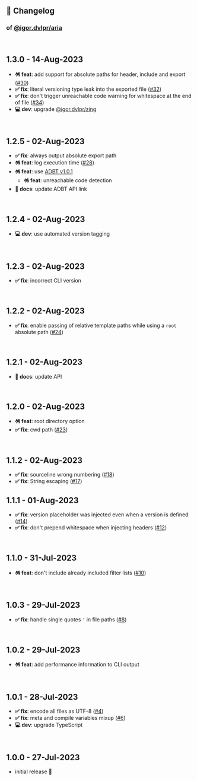 ## 📒 Changelog

### of [@igor.dvlpr/aria](https://github.com/igorskyflyer/npm-adblock-aria-compiler/)

<br>

## 1.3.0 - 14-Aug-2023

- **🪅 feat**: add support for absolute paths for header, include and export ([#30](https://github.com/igorskyflyer/npm-adblock-aria-compiler/issues/30))
- **✅ fix**: literal versioning type leak into the exported file ([#32](https://github.com/igorskyflyer/npm-adblock-aria-compiler/issues/32))
- **✅ fix**: don't trigger unreachable code warning for whitespace at the end of file ([#34](https://github.com/igorskyflyer/npm-adblock-aria-compiler/issues/34))
- **💻 dev**: upgrade [@igor.dvlpr/zing](https://www.npmjs.com/package/@igor.dvlpr/zing)

<br>

## 1.2.5 - 02-Aug-2023

- **✅ fix**: always output absolute export path
- **🪅 feat**: log execution time ([#28](https://github.com/igorskyflyer/npm-adblock-aria-compiler/issues/28))
- **🪅 feat**: use [ADBT v1.0.1](https://github.com/igorskyflyer/file-format-adbt/releases/tag/v1.0.1)
  - **🪅 feat**: unreachable code detection
- **📜 docs**: update ADBT API link

<br>

## 1.2.4 - 02-Aug-2023

- **💻 dev**: use automated version tagging

<br>

## 1.2.3 - 02-Aug-2023

- **✅ fix**: incorrect CLI version

<br>

## 1.2.2 - 02-Aug-2023

- **✅ fix**: enable passing of relative template paths while using a `root` absolute path ([#24](https://github.com/igorskyflyer/npm-adblock-aria-compiler/issues/24))

<br>

## 1.2.1 - 02-Aug-2023

- **📜 docs**: update API

<br>

## 1.2.0 - 02-Aug-2023

- **🪅 feat**: root directory option
- **✅ fix**: cwd path ([#23](https://github.com/igorskyflyer/npm-adblock-aria-compiler/issues/23))

<br>

## 1.1.2 - 02-Aug-2023

- **✅ fix**: sourceline wrong numbering ([#18](https://github.com/igorskyflyer/npm-adblock-aria-compiler/issues/18))
- **✅ fix**: String escaping ([#17](https://github.com/igorskyflyer/npm-adblock-aria-compiler/issues/17))

## 1.1.1 - 01-Aug-2023

- **✅ fix**: version placeholder was injected even when a version is defined ([#14](https://github.com/igorskyflyer/npm-adblock-aria-compiler/issues/14))
- **✅ fix**: don't prepend whitespace when injecting headers ([#12](https://github.com/igorskyflyer/npm-adblock-aria-compiler/issues/12))

<br>

## 1.1.0 - 31-Jul-2023

- **🪅 feat**: don't include already included filter lists ([#10](https://github.com/igorskyflyer/npm-adblock-aria-compiler/issues/10))

<br>

## 1.0.3 - 29-Jul-2023

- **✅ fix**: handle single quotes `'` in file paths ([#8](https://github.com/igorskyflyer/npm-adblock-aria-compiler/issues/8))

<br>

## 1.0.2 - 29-Jul-2023

- **🪅 feat**: add performance information to CLI output

<br>

## 1.0.1 - 28-Jul-2023

- **✅ fix**: encode all files as UTF-8 ([#4](https://github.com/igorskyflyer/npm-adblock-aria-compiler/issues/4))
- **✅ fix**: meta and compile variables mixup ([#6](https://github.com/igorskyflyer/npm-adblock-aria-compiler/issues/6))
- **💻 dev**: upgrade TypeScript

<br>

## 1.0.0 - 27-Jul-2023

- initial release 🎉
